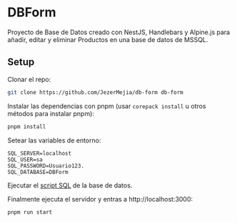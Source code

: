 # DBForm

Proyecto de Base de Datos creado con NestJS, Handlebars y Alpine.js para añadir,
editar y eliminar Productos en una base de datos de MSSQL.

## Setup

Clonar el repo:

```sh
git clone https://github.com/JezerMejia/db-form db-form
```

Instalar las dependencias con pnpm (usar `corepack install` u otros métodos para
instalar pnpm):

```sh
pnpm install
```

Setear las variables de entorno:

```env
SQL_SERVER=localhost
SQL_USER=sa
SQL_PASSWORD=Usuario123.
SQL_DATABASE=DBForm
```

Ejecutar el [script SQL](./script.sql) de la base de datos.

Finalmente ejecuta el servidor y entras a http://localhost:3000:

```
pnpm run start
```
